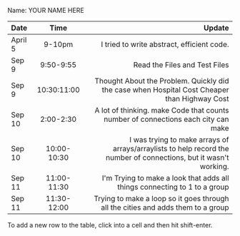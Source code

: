 Name: YOUR NAME HERE

| Date    |    Time     |                                                                                                            Update |
|:--------|:-----------:|------------------------------------------------------------------------------------------------------------------:|
| April 5 |   9-10pm    |                                                                        I tried to write abstract, efficient code. |
| Sep 9   |  9:50-9:55  |                                                                                     Read the Files and Test Files |
| Sep 9   | 10:30:11:00 |                      Thought About the Problem. Quickly did the case when Hospital Cost Cheaper than Highway Cost |
| Sep 10  |  2:00-2:30  |                                 A lot of thinking. make Code that counts number of connections each city can make |
| Sep 10  | 10:00-10:30 | I was trying to make arrays of arrays/arraylists to help record the number of connections, but it wasn't working. |
| Sep 11  | 11:00-11:30 |                                         I'm Trying to make a look that adds all things connecting to 1 to a group |
| Sep 11  | 11:30-12:00 |                                  Trying to make a loop so it goes through all the cities and adds them to a group |


To add a new row to the table, click into a cell and then hit shift-enter.